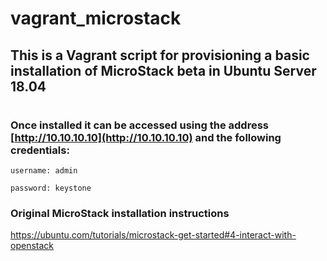 # vagrant_microstack

## This is a Vagrant script for provisioning a basic installation of MicroStack beta in Ubuntu Server 18.04

#

### Once installed it can be accessed using the address [http://10.10.10.10](http://10.10.10.10) and the following credentials:


```username: admin```

```password: keystone```

### Original MicroStack installation instructions
https://ubuntu.com/tutorials/microstack-get-started#4-interact-with-openstack
